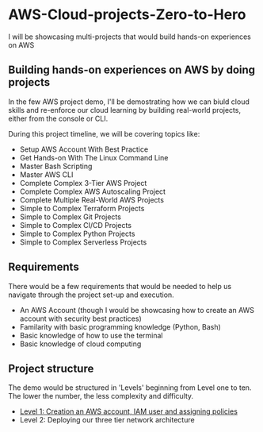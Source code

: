 # AWS-Cloud-projects-Zero-to-Hero
I will be showcasing multi-projects that would build hands-on experiences on AWS

## Building hands-on experiences on AWS by doing projects

In the few AWS project demo, I'll be demostrating how we can biuld cloud skills and re-enforce our cloud learning by building real-world projects, either from the console or CLI. 

During this project timeline, we will be covering topics like:

- Setup AWS Account With Best Practice
- Get Hands-on With The Linux Command Line
- Master Bash Scripting
- Master AWS CLI
- Complete Complex 3-Tier AWS Project
- Complete Complex AWS Autoscaling Project
- Complete Multiple Real-World AWS Projects
- Simple to Complex Terraform Projects
- Simple to Complex Git Projects
- Simple to Complex CI/CD Projects
- Simple to Complex Python Projects
- Simple to Complex Serverless Projects 

## Requirements 
There would be a few requirements that would be needed to help us navigate through the project set-up and execution.
- An AWS Account (though I would be showcasing how to create an AWS account with security best practices)
- Familarity with basic programming knowledge (Python, Bash)
- Basic knowledge of how to use the terminal
- Basic knowledge of cloud computing

## Project structure
The demo would be structured in 'Levels' beginning from Level one to ten. The lower the number, the less complexity and difficulty. 

- [Level 1: Creation an AWS account, IAM user and assigning policies](/level-one/create-iamUser.md)
- Level 2: Deploying our three tier network architecture